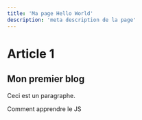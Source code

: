 ```yaml
---
title: 'Ma page Hello World'
description: 'meta description de la page'
---
```


# Article 1

## Mon premier blog

Ceci est un paragraphe.

Comment apprendre le JS